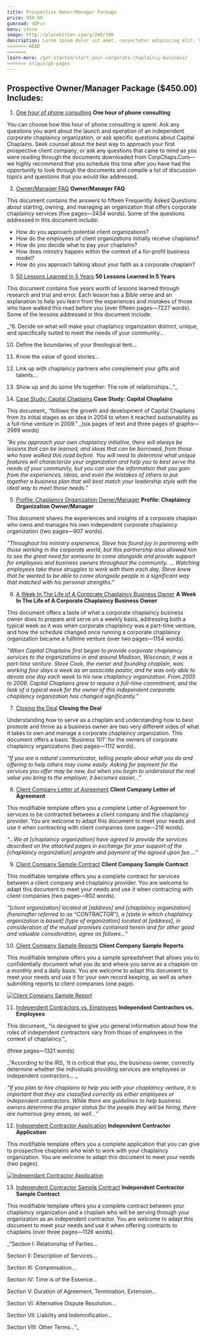 ```yaml
---
title: Prospective Owner/Manager Package
price: 950.00
gumroad: dQFcn
menu: store
image: http://placekitten.com/g/200/300
description: Lorem ipsum dolor sit amet, consectetur adipiscing elit. Vestibulum sit amet luctus quam. Sed nec laoreet massa, quis suscipit orci. Pellentesque porta volutpat congue. Cras elit lectus, porta quis ex sed, molestie egestas ligula.
<<<<<<< HEAD
=======
learn-more: /get-started/start-your-corporate-chaplaincy-business/
>>>>>>> origin/gh-pages
---
```


## Prospective Owner/Manager Package ($450.00) Includes:

1.  [One hour of phone consulting](index.html#p448 "One hour of phone consulting")
**One hour of phone consulting**

You can choose how this hour of phone consulting is spent. Ask any questions you want about the launch and operation of an independent corporate chaplaincy organization, or ask specific questions about Capital Chaplains. Seek counsel about the best way to approach your first prospective client company, or ask any questions that came to mind as you were reading through the documents downloaded from CorpChaps.Com—we highly recommend that you schedule this time after you have had the opportunity to look through the documents and compile a list of discussion topics and questions that you would like addressed.

2.  [Owner/Manager FAQ](index.html#p450 "Owner/Manager FAQ")
**Owner/Manager FAQ**

This document contains the answers to fifteen Frequently Asked Questions about starting, owning, and managing an organization that offers corporate chaplaincy services (five pages—2434 words). Some of the questions addressed in this document include:

*   How do you approach potential client organizations?
*   How do the employees of client organizations initially receive chaplains?
*   How do you decide what to pay your chaplains?
*   How does ministry happen within the context of a for-profit business model?
*   How do you approach talking about your faith as a corporate chaplain?

3.  [50 Lessons Learned In 5 Years](index.html#p452 "50 Lessons Learned In 5 Years")
**50 Lessons Learned In 5 Years**

This document contains five years worth of lessons learned through research and trial and error. Each lesson has a Bible verse and an explanation to help you learn from the experiences and mistakes of those who have walked this road before you (over fifteen pages—7227 words). Some of the lessons addressed in this document include:

_&#8220;6. Decide on what will make your chaplaincy organization distinct, unique, and specifically suited to meet the needs of your community&#8230;

10. Define the boundaries of your theological tent&#8230;

14. Know the value of good stories&#8230;

23. Link up with chaplaincy partners who complement your gifts and talents&#8230;

37. Show up and do some life together: The role of relationships&#8230;&#8221;_


4.  [Case Study: Capital Chaplains](index.html#p454 "Case Study: Capital Chaplains")
**Case Study: Capital Chaplains**

This document_ &#8220;follows the growth and development of Capital Chaplains from its initial stages as an idea in 2004 to when it reached sustainability as a full-time venture in 2009.&#8221; _(six pages of text and three pages of graphs—2999 words)

_&#8220;As you approach your own chaplaincy initiative, there will always be lessons that can be learned, and ideas that can be borrowed, from those who have walked this road before. You will need to determine what unique features will characterize your organization and help you to best serve the needs of your community, but you can use the information that you gain from the experiences, ideas, and even the mistakes of others to put together a business plan that will best match your leadership style with the ideal way to meet those needs.&#8221;_


5.  [Profile: Chaplaincy Organization Owner/Manager](index.html#p456 "Profile: Chaplaincy Organization Owner/Manager")
**Profile: Chaplaincy Organization Owner/Manager**

This document shares the experiences and insights of a corporate chaplain who owns and manages his own independent corporate chaplaincy organization (two pages—907 words).

_&#8220;Throughout his ministry experience, Steve has found joy in partnering with those working in the corporate world, but this partnership also allowed him to see the great need for someone to come alongside and provide support for employees and business owners throughout the community. &#8230; Watching employees take these struggles to work with them each day, Steve knew that he wanted to be able to come alongside people in a significant way that matched with his personal strengths.&#8221;_


6.  [A Week In The Life of A Corporate Chaplaincy Business Owner](index.html#p458 "A Week In The Life of A Corporate Chaplaincy Business Owner")
**A Week In The Life of A Corporate Chaplaincy Business Owner**

This document offers a taste of what a corporate chaplaincy business owner does to prepare and serve on a weekly basis, addressing both a typical week as it was when corporate chaplaincy was a part-time venture, and how the schedule changed once running a corporate chaplaincy organization became a fulltime venture (over two pages—1154 words).

_&#8220;When Capital Chaplains first began to provide corporate chaplaincy services to the organizations in and around Madison, Wisconsin, it was a part-time venture. Steve Cook, the owner and founding chaplain, was working four days a week as an associate pastor, and he was only able to devote one day each week to his new chaplaincy organization. From 2005 to 2009, Capital Chaplains grew to require a full-time commitment, and the look of a typical week for the owner of this independent corporate chaplaincy organization has changed significantly.&#8221;_


7.  [Closing the Deal](index.html#p460 "Closing the Deal")
**Closing the Deal**

Understanding how to serve as a chaplain and understanding how to best promote and thrive as a business owner are two very different sides of what it takes to own and manage a corporate chaplaincy organization. This document offers a basic &#8220;Business 101&#8243; for the owners of corporate chaplaincy organizations (two pages—1112 words).

_&#8220;If you are a natural communicator, telling people about what you do and offering to help others may come easily. Asking for payment for the services you offer may be new, but when you begin to understand the real value you bring to the employer, it becomes easier&#8230;&#8221;_


8.  [Client Company Letter of Agreement](index.html#p462 "Client Company Letter of Agreement")
**Client Company Letter of Agreement**

This modifiable template offers you a complete Letter of Agreement for services to be contracted between a client company and the chaplaincy provider. You are welcome to adapt this document to meet your needs and use it when contracting with client companies (one page—216 words).

_&#8220;&#8230;We at [chaplaincy organization] have agreed to provide the services described on the attached pages in exchange for your support of the [chaplaincy organization] program and payment of the agreed upon fee&#8230;.&#8221;_


9.  [Client Company Sample Contract](index.html#p464 "Client Company Sample Contract")
**Client Company Sample Contract**

This modifiable template offers you a complete contract for services between a client company and chaplaincy provider. You are welcome to adapt this document to meet your needs and use it when contracting with client companies (two pages—902 words).

_&#8220;[client organization] located at [address] and [chaplaincy organization] (hereinafter referred to as “CONTRACTOR”), a [state in which chaplaincy organization is based] [type of organization] located at [address], in consideration of the mutual promises contained herein and for other good and valuable consideration, agree as follows&#8230;&#8221;_


10.  [Client Company Sample Reports](index.html#p466 "Client Company Sample Reports")
**Client Company Sample Reports**

This modifiable template offers you a sample spreadsheet that allows you to confidentially document what you do and where you serve as a chaplain on a monthly and a daily basis. You are welcome to adapt this document to meet your needs and use it for your own record keeping, as well as when submitting reports to client companies (one page).

[![](https://googledrive.com/host/0B-rUPb5gojEtSTFMU3FPb19yaDA/Client-Company-Sample-Report.jpg "Client Company Sample Report")](https://googledrive.com/host/0B-rUPb5gojEtSTFMU3FPb19yaDA/Client-Company-Sample-Report.jpg)


11.  [Independent Contractors vs. Employees](index.html#p468 "Independent Contractors vs. Employees")
**Independent Contractors vs. Employees**

This document_ &#8220;is designed to give you general information about how the roles of independent contractors vary from those of employees in the context of chaplaincy.&#8221;_

(three pages—1321 words)

_&#8220;According to the IRS, &#8216;It is critical that you, the business owner, correctly determine whether the individuals providing services are employees or independent contractors&#8230; _

_&#8220;If you plan to hire chaplains to help you with your chaplaincy venture, it is important that they are classified correctly as either employees or independent contractors. While there are guidelines to help business owners determine the proper status for the people they will be hiring, there are numerous grey areas, as well&#8230;&#8221;_


12.  [Independent Contractor Application](index.html#p470 "Independent Contractor Application")
**Independent Contractor Application**

This modifiable template offers you a complete application that you can give to prospective chaplains who wish to work with your chaplaincy organization. You are welcome to adapt this document to meet your needs (two pages).

[![](https://googledrive.com/host/0B-rUPb5gojEtSTFMU3FPb19yaDA/Independant-Contractor-Application.jpg "Independant Contractor Application")](https://googledrive.com/host/0B-rUPb5gojEtSTFMU3FPb19yaDA/Independant-Contractor-Application.jpg)

13.  [Independent Contractor Sample Contract](index.html#p472 "Independent Contractor Sample Contract")
**Independent Contractor Sample Contract**

This modifiable template offers you a complete contract between your chaplaincy organization and a chaplain who will be serving through your organization as an independent contractor. You are welcome to adapt this document to meet your needs and use it when offering contracts to chaplains (over three pages—1126 words).

_&#8220;Section I: Relationship of Parties&#8230;

Section II: Description of Services&#8230;

Section III: Compensation&#8230;

Section IV: Time is of the Essence&#8230;

Section V: Duration of Agreement, Termination, Extension&#8230;

Section VI: Alternative Dispute Resolution&#8230;

Section VII: Liability and Indemnification&#8230;

Section VIII: Other Terms&#8230;&#8221;_
